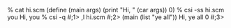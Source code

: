% cat hi.scm
(define (main args)
 (print "Hi, " (car args))
 0)
% csi -ss hi.scm you
Hi, you
% csi -q
#;1> ,l hi.scm
#;2> (main (list "ye all"))
Hi, ye all
0
#;3>
